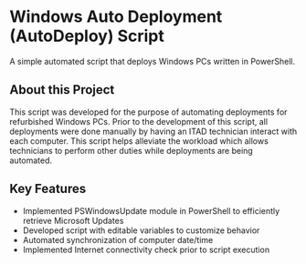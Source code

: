 <!-- Project Name and Description-->
# Windows Auto Deployment (AutoDeploy) Script

<!-- Brief Description -->
A simple automated script that deploys Windows PCs written in PowerShell.

<!-- About this Project -->
## About this Project
This script was developed for the purpose of automating deployments for refurbished Windows PCs. Prior to the development of this script, all deployments were done manually by having an ITAD technician interact with each computer. This script helps alleviate the workload which allows technicians to perform other duties while deployments are being automated.

<!-- Features -->
## Key Features
- Implemented PSWindowsUpdate module in PowerShell to efficiently retrieve Microsoft Updates
- Developed script with editable variables to customize behavior
- Automated synchronization of computer date/time
- Implemented Internet connectivity check prior to script execution
